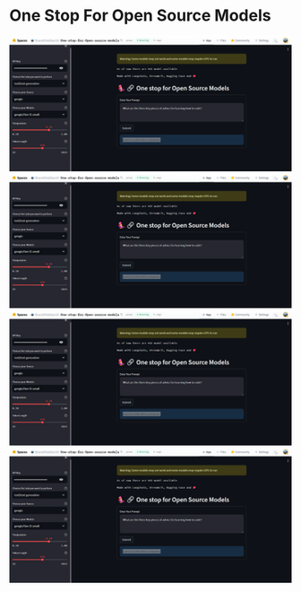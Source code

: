 # One Stop For Open Source Models
![SS](https://github.com/SharathHebbar/one-stop-for-open-source-models/blob/main/assets/screenshots/1.png)
![SS](https://github.com/SharathHebbar/one-stop-for-open-source-models/blob/main/assets/screenshots/2.png)
![SS](https://github.com/SharathHebbar/one-stop-for-open-source-models/blob/main/assets/screenshots/3.png)
![SS](https://github.com/SharathHebbar/one-stop-for-open-source-models/blob/main/assets/screenshots/4.png)
